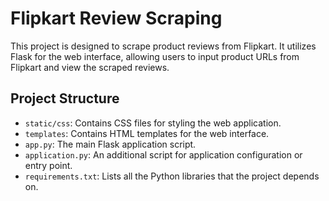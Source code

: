 # Flipkart Review Scraping

This project is designed to scrape product reviews from Flipkart. It utilizes Flask for the web interface, allowing users to input product URLs from Flipkart and view the scraped reviews. 

## Project Structure

- `static/css`: Contains CSS files for styling the web application.
- `templates`: Contains HTML templates for the web interface.
- `app.py`: The main Flask application script.
- `application.py`: An additional script for application configuration or entry point.
- `requirements.txt`: Lists all the Python libraries that the project depends on.
